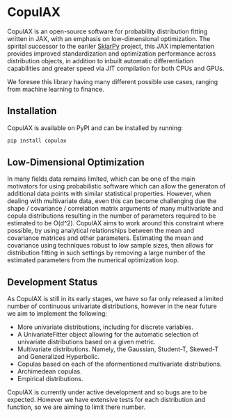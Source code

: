 # CopulAX

CopulAX is an open-source software for probability distribution fitting written in JAX, with an emphasis on low-dimensional optimization. The spirital successor to the eariler [SklarPy](https://github.com/tfm000/sklarpy/) project, this JAX implementation provides improved standardization and optimization performance across distribution objects, in addition to inbuilt automatic differentiation capabilities and greater speed via JIT compilation for both CPUs and GPUs.

We foresee this library having many different possible use cases, ranging from machine learning to finance.

## Installation
CopulAX is available on PyPI and can be installed by running:

```bash
pip install copulax
```

## Low-Dimensional Optimization
In many fields data remains limited, which can be one of the main motivators for using probabilistic software which can allow the generaton of additional data points with similar statistical properties. However, when dealing with multivariate data, even this can become challenging due the shape / covariance / correlation matrix arguments of many multivariate and copula distributions resulting in the number of parameters required to be estimated to be O(d^2). CopulAX aims to work around this constraint where possible, by using analytical relationships between the mean and covariance matrices and other parameters. Estimating the mean and covariance using techniques robust to low sample sizes, then allows for distribution fitting in such settings by removing a large number of the estimated parameters from the numerical optimization loop.

## Development Status
As CopulAX is still in its early stages, we have so far only released a limited number of continuous univariate distributions, however in the near future we aim to implement the following:
- More univariate distributions, including for discrete variables.
- A UnivariateFitter object allowing for the automatic selection of univariate distributions based on a given metric.
- Multivariate distributions. Namely, the Gaussian, Student-T, Skewed-T and Generalized Hyperbolic.
- Copulas based on each of the aformentioned multivariate distributions.
- Archimedean copulas.
- Empirical distributions. 

CopulAX is currently under active development and so bugs are to be expected. However we have extensive tests for each distribution and function, so we are aiming to limit there number.
